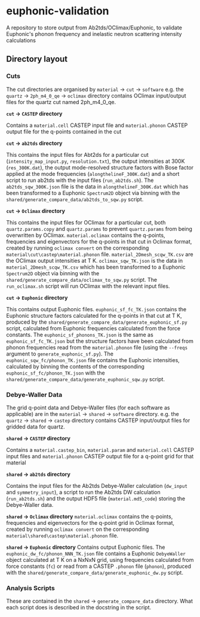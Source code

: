 # euphonic-validation
A repository to store output from Ab2tds/OClimax/Euphonic, to validate
Euphonic's phonon frequency and inelastic neutron scattering intensity
calculations

## Directory layout

### Cuts
The cut directories are organised by `material` -> `cut` -> `software`
e.g. the `quartz` -> `2ph_m4_0_qe` -> `oclimax` directory contains
OClimax input/output files for the quartz cut named 2ph_m4_0_qe.

**`cut` -> `CASTEP` directory**

Contains a `material.cell` CASTEP input file and `material.phonon`
CASTEP output file for the q-points contained in the cut

**`cut` -> `ab2tds` directory**

This contains the input files for Abt2ds for a particular cut
(`intensity_map_input.py`, `resolution.txt`), the output intensities
at 300K (`res_300K.dat`), the output mode-resolved structure factors
with Bose factor applied at the mode frequencies (`alongthelineF_300K.dat`)
and a short script to run ab2tds with the input files (`run_ab2tds.sh`). The
`ab2tds_sqw_300K.json` file is the data in `alongthelineF_300K.dat` which has
been transformed to a Euphonic `Spectrum2D` object via binning with the
`shared/generate_compare_data/ab2tds_to_sqw.py` script.

**`cut` -> `Oclimax` directory**

This contains the input files for OClimax for a particular cut, both
`quartz.params.copy` and `quartz.params` to prevent `quartz.params`
from being overwritten by OClimax. `material.oclimax` contains the
q-points, frequencies and eigenvectors for the q-points in that cut
in Oclimax format, created by running `oclimax convert` on the corresponding
`material\cut\castep\material.phonon` file. `material_2Dmesh_scqw_TK.csv`
are the OClimax output intensities at T K. `oclimax_sqw_TK.json` is the
data in `material_2Dmesh_scqw_TK.csv` which has been transformed to a
Euphonic `Spectrum2D` object via binning with the
`shared/generate_compare_data/oclimax_to_sqw.py` script. The `run_oclimax.sh`
script will run OClimax with the relevant input files.

**`cut` -> `Euphonic` directory**

This contains output Euphonic files. `euphonic_sf_fc_TK.json` contains the
Euphonic structure factors calculated for the q-points in that cut at T K,
produced by the `shared/generate_compare_data/generate_euphonic_sf.py` script,
calculated from Euphonic frequencies calculated from the force constants. The
`euphonic_sf_phonons_TK.json` is the same as `euphonic_sf_fc_TK.json` but the
structure factors have been calculated from phonon frequencies read from the
`material.phonon` file (using the `--freqs` argument to `generate_euphonic_sf.py`).
The `euphonic_sqw_fc/phonon_TK.json` file contains the Euphonic intensities,
calculated by binning the contents of the corresponding
`euphonic_sf_fc/phonon_TK.json` with the
`shared/generate_compare_data/generate_euphonic_sqw.py` script.

### Debye-Waller Data
The grid q-point data and Debye-Waller files (for each software as
applicable) are in the `material` -> `shared` -> `software` directory.
e.g. the `quartz` -> `shared` -> `castep` directory contains CASTEP
input/output files for gridded data for quartz.

**`shared` -> `CASTEP` directory**

Contains a `material.castep_bin`, `material.param` and
`material.cell` CASTEP input files and `material.phonon`
CASTEP output file for a q-point grid for that material

**`shared` -> `ab2tds` directory**

Contains the input files for the Ab2tds Debye-Waller calculation (`dw_input`
and `symmetry_input`), a script to run the Ab2tds DW calculation
(`run_ab2tds.sh`) and the output HDF5 file (`material.md5_code`) storing the
Debye-Waller data.

**`shared` -> `Oclimax` directory**
`material.oclimax` contains the q-points, frequencies and eigenvectors for
the q-point grid in Oclimax format, created by running `oclimax convert`
on the corresponding `material\shared\castep\material.phonon` file.

**`shared` -> `Euphonic` directory**
Contains output Euphonic files. The `euphonic_dw_fc/phonon_NNN_TK.json`
file contains a Euphonic `DebyeWaller` object calculated at T K on a
NxNxN grid, using frequencies calculated from force constants (`fc`) or
read from a CASTEP `.phonon` file (`phonon`), produced with the
`shared/generate_compare_data/generate_euphonic_dw.py` script.

### Analysis Scripts
These are contained in  the `shared` -> `generate_compare_data` directory.
What each script does is described in the docstring in the script.
